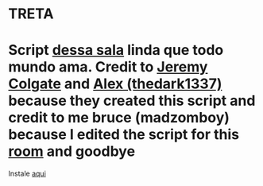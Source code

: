 TRETA
==============
Script <a href="http://plug.dj/treta-com-br/" target="_blank">dessa sala</a> linda que todo mundo ama.
Credit to <a href="https://github.com/Colgate" target="_blank">Jeremy Colgate</a> and <a href="https://github.com/thedark1337" target="_blank">Alex (thedark1337)</a> because they created this script and credit to me bruce (madzomboy) because I edited the script for this <a href="http://plug.dj/treta-com-br/" target="_blank">room</a> and goodbye
==============
Instale <a href="https://userscripts.org/scripts/show/175235" target="_blank">aqui</a>
